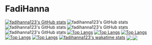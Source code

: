 # FadiHanna
[![fadihanna123's GitHub stats](https://github-readme-stats.vercel.app/api?username=fadihanna123)](https://github.com/fadihanna123/github-readme-stats)
![fadihanna123's GitHub stats](https://github-readme-stats.vercel.app/api?username=fadihanna123&hide=contribs,prs)
![fadihanna123's GitHub stats](https://github-readme-stats.vercel.app/api?username=fadihanna123&count_private=true)
![fadihanna123's GitHub stats](https://github-readme-stats.vercel.app/api?username=fadihanna123&show_icons=true)
![fadihanna123's GitHub stats](https://github-readme-stats.vercel.app/api?username=fadihanna123&show_icons=true&theme=radical)
[![Top Langs](https://github-readme-stats.vercel.app/api/top-langs/?username=fadihanna123)](https://github.com/fadihanna123/github-readme-stats)
[![Top Langs](https://github-readme-stats.vercel.app/api/top-langs/?username=fadihanna123&exclude_repo=github-readme-stats,fadihanna123.github.io)](https://github.com/fadihanna123/github-readme-stats)
[![Top Langs](https://github-readme-stats.vercel.app/api/top-langs/?username=fadihanna123&hide=javascript,html)](https://github.com/fadihanna123/github-readme-stats)
[![Top Langs](https://github-readme-stats.vercel.app/api/top-langs/?username=fadihanna123&langs_count=8)](https://github.com/fadihanna123/github-readme-stats)
[![Top Langs](https://github-readme-stats.vercel.app/api/top-langs/?username=fadihanna123&layout=compact)](https://github.com/fadihanna123/github-readme-stats)
[![fadihanna123's wakatime stats](https://github-readme-stats.vercel.app/api/wakatime?username=fadihanna123)](https://github.com/fadihanna123/github-readme-stats)
<a href="https://github.com/fadihanna123/github-readme-stats">
  <img align="center" src="https://github-readme-stats.vercel.app/api/pin/?username=fadihanna123&repo=github-readme-stats" />
</a>
<a href="https://github.com/fadihanna123/convoychat">
  <img align="center" src="https://github-readme-stats.vercel.app/api/pin/?username=fadihanna123&repo=convoychat" />
</a>

